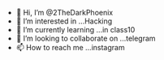 - 👋 Hi, I’m @2TheDarkPhoenix
- 👀 I’m interested in ...Hacking
- 🌱 I’m currently learning ...in class10
- 💞️ I’m looking to collaborate on ...telegram
- 📫 How to reach me ...instagram

<!---
2TheDarkPhoenix/2TheDarkPhoenix is a ✨ special ✨ repository because its `README.md` (this file) appears on your GitHub profile.
You can click the Preview link to take a look at your changes.
--->
